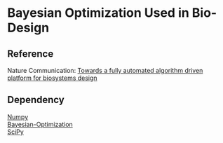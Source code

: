 # Bayesian Optimization Used in Bio-Design
## Reference 
  Nature Communication: [Towards a fully automated algorithm driven platform for biosystems design](https://pubmed.ncbi.nlm.nih.gov/31723141/)
## Dependency
  [Numpy](https://numpy.org)  
  [Bayesian-Optimization](https://pypi.org/project/bayesian-optimization/)   
  [SciPy](https://www.scipy.org)   
